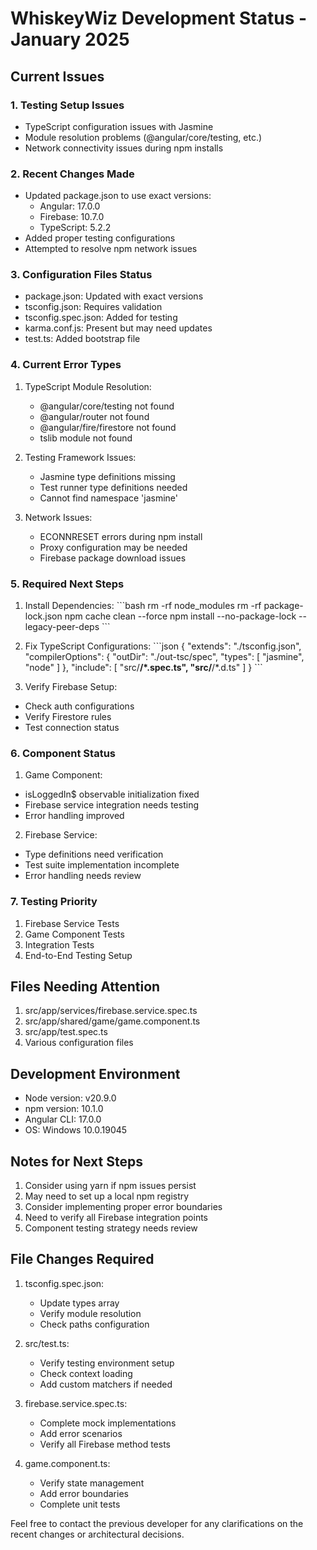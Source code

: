 # WhiskeyWiz Development Status - January 2025

## Current Issues

### 1. Testing Setup Issues
- TypeScript configuration issues with Jasmine
- Module resolution problems (@angular/core/testing, etc.)
- Network connectivity issues during npm installs

### 2. Recent Changes Made
- Updated package.json to use exact versions:
  - Angular: 17.0.0
  - Firebase: 10.7.0
  - TypeScript: 5.2.2
- Added proper testing configurations
- Attempted to resolve npm network issues

### 3. Configuration Files Status
- package.json: Updated with exact versions
- tsconfig.json: Requires validation
- tsconfig.spec.json: Added for testing
- karma.conf.js: Present but may need updates
- test.ts: Added bootstrap file

### 4. Current Error Types
1. TypeScript Module Resolution:
   - @angular/core/testing not found
   - @angular/router not found
   - @angular/fire/firestore not found
   - tslib module not found

2. Testing Framework Issues:
   - Jasmine type definitions missing
   - Test runner type definitions needed
   - Cannot find namespace 'jasmine'

3. Network Issues:
   - ECONNRESET errors during npm install
   - Proxy configuration may be needed
   - Firebase package download issues

### 5. Required Next Steps
1. Install Dependencies:
\`\`\`bash
rm -rf node_modules
rm -rf package-lock.json
npm cache clean --force
npm install --no-package-lock --legacy-peer-deps
\`\`\`

2. Fix TypeScript Configurations:
\`\`\`json
{
  "extends": "./tsconfig.json",
  "compilerOptions": {
    "outDir": "./out-tsc/spec",
    "types": [
      "jasmine",
      "node"
    ]
  },
  "include": [
    "src/**/*.spec.ts",
    "src/**/*.d.ts"
  ]
}
\`\`\`

3. Verify Firebase Setup:
- Check auth configurations
- Verify Firestore rules
- Test connection status

### 6. Component Status
1. Game Component:
- isLoggedIn$ observable initialization fixed
- Firebase service integration needs testing
- Error handling improved

2. Firebase Service:
- Type definitions need verification
- Test suite implementation incomplete
- Error handling needs review

### 7. Testing Priority
1. Firebase Service Tests
2. Game Component Tests
3. Integration Tests
4. End-to-End Testing Setup

## Files Needing Attention
1. src/app/services/firebase.service.spec.ts
2. src/app/shared/game/game.component.ts
3. src/app/test.spec.ts
4. Various configuration files

## Development Environment
- Node version: v20.9.0
- npm version: 10.1.0
- Angular CLI: 17.0.0
- OS: Windows 10.0.19045

## Notes for Next Steps
1. Consider using yarn if npm issues persist
2. May need to set up a local npm registry
3. Consider implementing proper error boundaries
4. Need to verify all Firebase integration points
5. Component testing strategy needs review

## File Changes Required
1. tsconfig.spec.json:
   - Update types array
   - Verify module resolution
   - Check paths configuration

2. src/test.ts:
   - Verify testing environment setup
   - Check context loading
   - Add custom matchers if needed

3. firebase.service.spec.ts:
   - Complete mock implementations
   - Add error scenarios
   - Verify all Firebase method tests

4. game.component.ts:
   - Verify state management
   - Add error boundaries
   - Complete unit tests

Feel free to contact the previous developer for any clarifications on the recent changes or architectural decisions.
